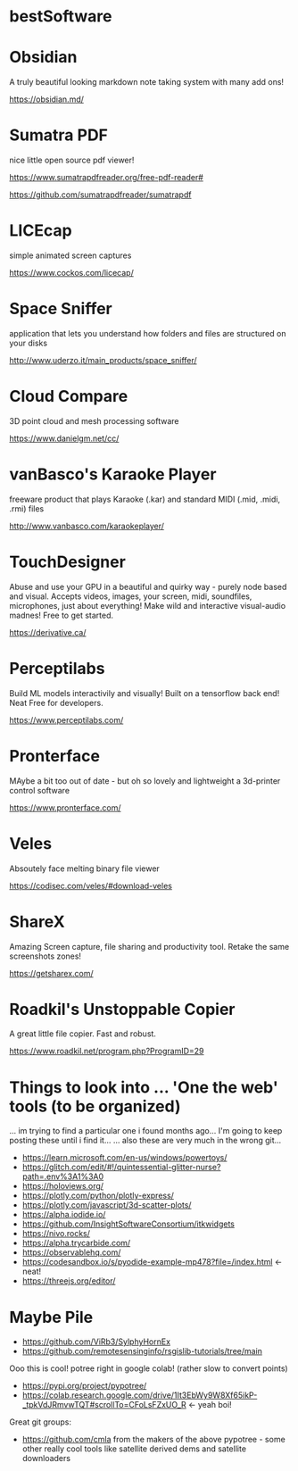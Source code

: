 # bestSoftware

# Obsidian 
A truly beautiful looking markdown note taking system with many add ons!

https://obsidian.md/

# Sumatra PDF
nice little open source pdf viewer!

https://www.sumatrapdfreader.org/free-pdf-reader#

https://github.com/sumatrapdfreader/sumatrapdf


# LICEcap
simple animated screen captures

https://www.cockos.com/licecap/

# Space Sniffer
application that lets you understand how folders and files are structured on your disks

http://www.uderzo.it/main_products/space_sniffer/

# Cloud Compare
3D point cloud and mesh processing software

https://www.danielgm.net/cc/

# vanBasco's Karaoke Player
freeware product that plays Karaoke (.kar) and standard MIDI (.mid, .midi, .rmi) files

http://www.vanbasco.com/karaokeplayer/

# TouchDesigner
Abuse and use your GPU in a beautiful and quirky way - purely node based and visual. Accepts videos, images, your screen, midi, soundfiles, microphones, just about everything! Make wild and interactive visual-audio madnes! Free to get started. 

https://derivative.ca/

# Perceptilabs 
Build ML models interactivily and visually! Built on a tensorflow back end! Neat
Free for developers. 

https://www.perceptilabs.com/

# Pronterface
MAybe a bit too out of date - but oh so lovely and lightweight a 3d-printer control software

https://www.pronterface.com/

# Veles
Absoutely face melting binary file viewer

https://codisec.com/veles/#download-veles

# ShareX
Amazing Screen capture, file sharing and productivity tool. Retake the same screenshots zones!

https://getsharex.com/

# Roadkil's Unstoppable Copier
A great little file copier. Fast and robust. 

https://www.roadkil.net/program.php?ProgramID=29

# Things to look into ... 'One the web' tools (to be organized)
... im trying to find a particular one i found months ago... I'm going to keep posting these until i find it...
... also these are very much in the wrong git... 
- https://learn.microsoft.com/en-us/windows/powertoys/
- https://glitch.com/edit/#!/quintessential-glitter-nurse?path=.env%3A1%3A0
- https://holoviews.org/
- https://plotly.com/python/plotly-express/
- https://plotly.com/javascript/3d-scatter-plots/
- https://alpha.iodide.io/
- https://github.com/InsightSoftwareConsortium/itkwidgets
- https://nivo.rocks/
- https://alpha.trycarbide.com/
- https://observablehq.com/
- https://codesandbox.io/s/pyodide-example-mp478?file=/index.html <- neat!
- https://threejs.org/editor/

# Maybe Pile
 - https://github.com/ViRb3/SylphyHornEx
- https://github.com/remotesensinginfo/rsgislib-tutorials/tree/main

Ooo this is cool! potree right in google colab! (rather slow to convert points)
- https://pypi.org/project/pypotree/
- https://colab.research.google.com/drive/1It3EbWy9W8Xf65ikP-_tpkVdJRmvwTQT#scrollTo=CFoLsFZxUO_R <- yeah boi!

Great git groups:
- https://github.com/cmla from the makers of the above pypotree - some other really cool tools like satellite derived dems and satellite downloaders 
